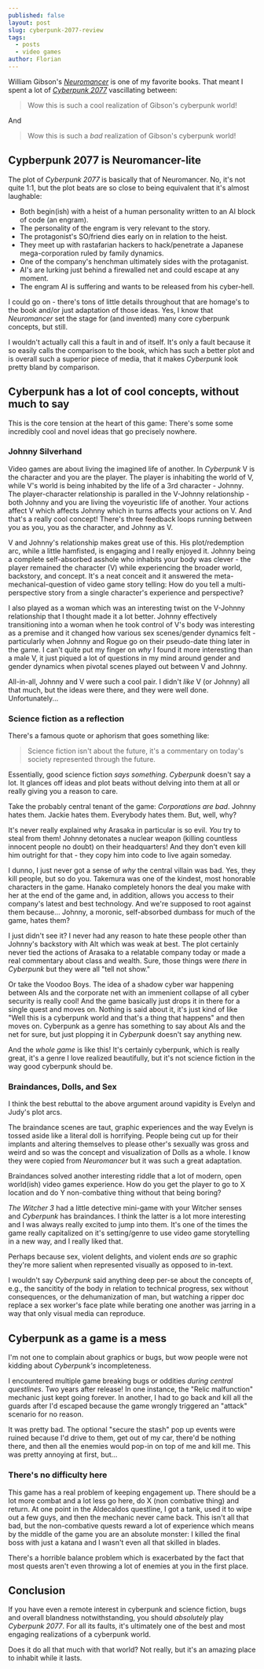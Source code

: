 ```yaml
---
published: false
layout: post
slug: cyberpunk-2077-review
tags:
  - posts
  - video games
author: Florian
---
```


William Gibson's [_Neuromancer_](https://en.wikipedia.org/wiki/Neuromancer) is one of my favorite books. That meant I spent a lot of [_Cyberpunk 2077_](https://en.wikipedia.org/wiki/Cyberpunk_2077) vascillating between:

> Wow this is such a cool realization of Gibson's cyberpunk world!

And

> Wow this is such a _bad_ realization of Gibson's cyberpunk world!

## Cypberpunk 2077 is Neuromancer-lite

The plot of _Cyberpunk 2077_ is basically that of Neuromancer. No, it's not quite 1:1, but the plot beats are so close to being equivalent that it's almost laughable:

- Both begin(ish) with a heist of a human personality written to an AI block of code (an engram).
- The personality of the engram is very relevant to the story.
- The protagonist's SO/friend dies early on in relation to the heist.
- They meet up with rastafarian hackers to hack/penetrate a Japanese mega-corporation ruled by family dynamics.
- One of the company's henchman ultimately sides with the protaganist.
- AI's are lurking just behind a firewalled net and could escape at any moment.
- The engram AI is suffering and wants to be released from his cyber-hell.

I could go on - there's tons of little details throughout that are homage's to the book and/or just adaptation of those ideas. Yes, I know that _Neuromancer_ set the stage for (and invented) many core cyberpunk concepts, but still.

I wouldn't actually call this a fault in and of itself. It's only a fault because it so easily calls the comparison to the book, which has such a better plot and is overall such a superior piece of media, that it makes _Cyberpunk_ look pretty bland by comparison.

## Cyberpunk has a lot of cool concepts, without much to say

This is the core tension at the heart of this game: There's some some incredibly cool and novel ideas that go precisely nowhere.

### Johnny Silverhand

Video games are about living the imagined life of another. In _Cyberpunk_ V is the character and you are the player. The player is inhabiting the world of V, while V's world is being inhabited by the life of a 3rd character - Johnny. The player-character relationship is paralled in the V-Johnny relationship - both Johnny and you are living the voyeuristic life of another. Your actions affect V which affects Johnny which in turns affects your actions on V. And that's a really cool concept! There's three feedback loops running between you as you, you as the character, and Johnny as V.

V and Johnny's relationship makes great use of this. His plot/redemption arc, while a little hamfisted, is engaging and I really enjoyed it. Johnny being a complete self-absorbed asshole who inhabits your body was clever - the player remained the character (V) while experiencing the broader world, backstory, and concept. It's a neat conceit and it answered the meta-mechanical-question of video game story telling: How do you tell a multi-perspective story from a single character's experience and perspective?

I also played as a woman which was an interesting twist on the V-Johnny relationship that I thought made it a lot better. Johnny effectively transitioning into a woman when he took control of V's body was interesting as a premise and it changed how various sex scenes/gender dynamics felt - particularly when Johnny and Rogue go on their pseudo-date thing later in the game. I can't quite put my finger on _why_ I found it more interesting than a male V, it just piqued a lot of questions in my mind around gender and gender dynamics when pivotal scenes played out between V and Johnny.

All-in-all, Johnny and V were such a cool pair. I didn't _like_ V (or Johnny) all that much, but the ideas were there, and they were well done. Unfortunately...

### Science fiction as a reflection

There's a famous quote or aphorism that goes something like:

> Science fiction isn't about the future, it's a commentary on today's society represented through the future.

Essentially, good science fiction _says something_. _Cyberpunk_ doesn't say a lot. It glances off ideas and plot beats without delving into them at all or really giving you a reason to care.

Take the probably central tenant of the game: _Corporations are bad_. Johnny hates them. Jackie hates them. Everybody hates them. But, well, why?

It's never really explained why Arasaka in particular is so evil. _You_ try to steal from them! Johnny detonates a nuclear weapon (killing countless innocent people no doubt) on their headquarters! And they don't even kill him outright for that - they copy him into code to live again someday.

I dunno, I just never got a sense of _why_ the central villain was bad. Yes, they kill people, but so do you. Takemura was one of the kindest, most honorable characters in the game. Hanako completely honors the deal you make with her at the end of the game and, in addition, allows you access to their company's latest and best technology. And we're supposed to root against them because... Johnny, a moronic, self-absorbed dumbass for much of the game, hates them?

I just didn't see it? I never had any reason to hate these people other than Johnny's backstory with Alt which was weak at best. The plot certainly never tied the actions of Arasaka to a relatable company today or made a real commentary about class and wealth. Sure, those things were _there_ in _Cyberpunk_ but they were all "tell not show."

Or take the Voodoo Boys. The idea of a shadow cyber war happening between AIs and the corporate net with an immenient collapse of all cyber security is really cool! And the game basically just drops it in there for a single quest and moves on. Nothing is said about it, it's just kind of like "Well this is a cyberpunk world and that's a thing that happens" and then moves on. Cyberpunk as a genre has something to say about AIs and the net for sure, but just plopping it in _Cyberpunk_ doesn't say anything new.

And the _whole game_ is like this! It's certainly cyberpunk, which is really great, it's a genre I love realized beautifully, but it's not science fiction in the way good cyberpunk should be.

### Braindances, Dolls, and Sex

I think the best rebuttal to the above argument around vapidity is Evelyn and Judy's plot arcs. 

The braindance scenes are taut, graphic experiences and the way Evelyn is tossed aside like a literal doll is horrifying. People being cut up for their implants and altering themselves to please other's sexually was gross and weird and so was the concept and visualization of Dolls as a whole. I know they were copied from _Neuromancer_ but it was such a great adaptation.

Braindances solved another interesting riddle that a lot of modern, open world(ish) video games experience. How do you get the player to go to X location and do Y non-combative thing without that being boring?

_The Witcher 3_ had a little detective mini-game with your Witcher senses and _Cyberpunk_ has braindances. I think the latter is a lot more interesting and I was always really excited to jump into them. It's one of the times the game really capitalized on it's setting/genre to use video game storytelling in a new way, and I really liked that.

Perhaps because sex, violent delights, and violent ends _are_ so graphic they're more salient when represented visually as opposed to in-text.

I wouldn't say _Cyberpunk_ said anything deep per-se about the concepts of, e.g., the sancitity of the body in relation to technical progress, sex without consequences, or the dehumanization of man, but watching a ripper doc replace a sex worker's face plate while berating one another was jarring in a way that only visual media can reproduce.

## Cyberpunk as a game is a mess

I'm not one to complain about graphics or bugs, but wow people were not kidding about _Cyberpunk's_ incompleteness.

I encountered multiple game breaking bugs or oddities *during central questlines*. Two years after release! In one instance, the "Relic malfunction" mechanic just kept going forever. In another, I had to go back and kill all the guards after I'd escaped because the game wrongly triggered an "attack" scenario for no reason.

It was pretty bad. The optional "secure the stash" pop up events were ruined because I'd drive to them, get out of my car, there'd be nothing there, and then all the enemies would pop-in on top of me and kill me. This was pretty annoying at first, but...

### There's no difficulty here

This game has a real problem of keeping engagement up. There should be a lot more combat and a lot less go here, do X (non combative thing) and return. At one point in the Aldecaldos questline, I got a tank, used it to wipe out a few guys, and then the mechanic never came back. This isn't all that bad, but the non-combative quests reward a lot of experience which means by the middle of the game you are an absolute monster: I killed the final boss with just a katana and I wasn't even all that skilled in blades.

There's a horrible balance problem which is exacerbated by the fact that most quests aren't even throwing a lot of enemies at you in the first place.

## Conclusion

If you have even a remote interest in cyberpunk and science fiction, bugs and overall blandness notwithstanding, you should _absolutely_ play _Cyberpunk 2077_. For all its faults, it's ultimately one of the best and most engaging realizations of a cyberpunk world.

Does it do all that much with that world? Not really, but it's an amazing place to inhabit while it lasts.


